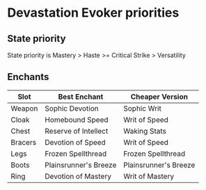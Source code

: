 # Devastation Evoker priorities

## State priority

State priority is Mastery > Haste >= Critical Strike > Versatility

## Enchants

| Slot    | Best Enchant          | Cheaper Version       |
| ------- | --------------------- | --------------------- |
| Weapon  | Sophic Devotion       | Sophic Writ           |
| Cloak   | Homebound Speed       | Writ of Speed         |
| Chest   | Reserve of Intellect  | Waking Stats          |
| Bracers | Devotion of Speed     | Writ of Speed         |
| Legs    | Frozen Spellthread    | Frozen Spellthread    |
| Boots   | Plainsrunner's Breeze | Plainsrunner's Breeze |
| Ring    | Devotion of Mastery   | Writ of Mastery       |

[devestation]: https://www.wowhead.com/guide/classes/evoker/devastation/overview-pve-dps